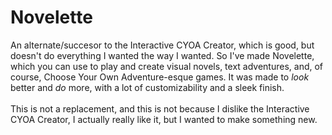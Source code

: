 # Novelette
An alternate/succesor to the Interactive CYOA Creator, which is good, but doesn't do everything I wanted the way I wanted. So I've made Novelette, which you can use to 
play and create visual novels, text adventures, and, of course, Choose Your Own Adventure-esque games.
It was made to *look* better and *do* more, with a lot of customizability and a sleek finish.
<br><br>
This is not a replacement, and this is not because I dislike the Interactive CYOA Creator, I actually really like it, but I wanted to make something new.
